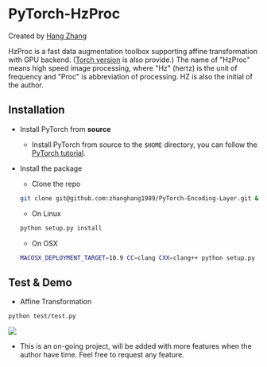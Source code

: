 # PyTorch-HzProc
Created by [Hang Zhang](http://www.hangzh.com)

HzProc is a fast data augmentation toolbox supporting affine transformation with GPU backend. ([Torch version](https://github.com/zhanghang1989/HzProc) is also provide.) The name of "HzProc" means high speed image processing, where "Hz" (hertz) 
is the unit of frequency and "Proc" is abbreviation of processing. HZ is also the initial of the author. 

## Installation
- Install PyTorch from **source**
	* Install PyTorch from source to the `$HOME` directory, you can follow the [PyTorch tutorial](https://github.com/pytorch/pytorch#install-pytorch). 

- Install the package
	* Clone the repo
	```bash
	git clone git@github.com:zhanghang1989/PyTorch-Encoding-Layer.git && cd PyTorch-Encoding-Layer
	```
	* On Linux
	```bash
	python setup.py install
	```
	* On OSX
	```bash
	MACOSX_DEPLOYMENT_TARGET=10.9 CC=clang CXX=clang++ python setup.py install
	```
	
## Test & Demo
- Affine Transformation
```bash
python test/test.py
```
![](test/myimage.gif)
- This is an on-going project, will be added with more features when the author have time. Feel free to request any feature. 